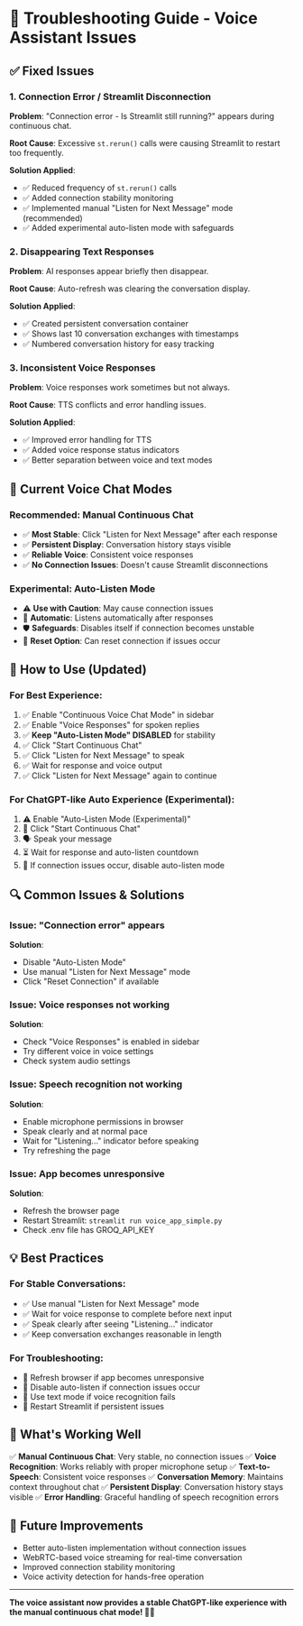 # 🔧 Troubleshooting Guide - Voice Assistant Issues

## ✅ **Fixed Issues**

### 1. **Connection Error / Streamlit Disconnection**
**Problem**: "Connection error - Is Streamlit still running?" appears during continuous chat.

**Root Cause**: Excessive `st.rerun()` calls were causing Streamlit to restart too frequently.

**Solution Applied**:
- ✅ Reduced frequency of `st.rerun()` calls
- ✅ Added connection stability monitoring
- ✅ Implemented manual "Listen for Next Message" mode (recommended)
- ✅ Added experimental auto-listen mode with safeguards

### 2. **Disappearing Text Responses**
**Problem**: AI responses appear briefly then disappear.

**Root Cause**: Auto-refresh was clearing the conversation display.

**Solution Applied**:
- ✅ Created persistent conversation container
- ✅ Shows last 10 conversation exchanges with timestamps
- ✅ Numbered conversation history for easy tracking

### 3. **Inconsistent Voice Responses**
**Problem**: Voice responses work sometimes but not always.

**Root Cause**: TTS conflicts and error handling issues.

**Solution Applied**:
- ✅ Improved error handling for TTS
- ✅ Added voice response status indicators
- ✅ Better separation between voice and text modes

## 🎯 **Current Voice Chat Modes**

### **Recommended: Manual Continuous Chat**
- ✅ **Most Stable**: Click "Listen for Next Message" after each response
- ✅ **Persistent Display**: Conversation history stays visible
- ✅ **Reliable Voice**: Consistent voice responses
- ✅ **No Connection Issues**: Doesn't cause Streamlit disconnections

### **Experimental: Auto-Listen Mode**
- ⚠️ **Use with Caution**: May cause connection issues
- 🔄 **Automatic**: Listens automatically after responses
- 🛡️ **Safeguards**: Disables itself if connection becomes unstable
- 🔄 **Reset Option**: Can reset connection if issues occur

## 🚀 **How to Use (Updated)**

### **For Best Experience:**
1. ✅ Enable "Continuous Voice Chat Mode" in sidebar
2. ✅ Enable "Voice Responses" for spoken replies
3. ✅ **Keep "Auto-Listen Mode" DISABLED** for stability
4. ✅ Click "Start Continuous Chat"
5. ✅ Click "Listen for Next Message" to speak
6. ✅ Wait for response and voice output
7. ✅ Click "Listen for Next Message" again to continue

### **For ChatGPT-like Auto Experience (Experimental):**
1. ⚠️ Enable "Auto-Listen Mode (Experimental)"
2. 🎤 Click "Start Continuous Chat"
3. 🗣️ Speak your message
4. ⏳ Wait for response and auto-listen countdown
5. 🔄 If connection issues occur, disable auto-listen mode

## 🔍 **Common Issues & Solutions**

### **Issue**: "Connection error" appears
**Solution**: 
- Disable "Auto-Listen Mode"
- Use manual "Listen for Next Message" mode
- Click "Reset Connection" if available

### **Issue**: Voice responses not working
**Solution**:
- Check "Voice Responses" is enabled in sidebar
- Try different voice in voice settings
- Check system audio settings

### **Issue**: Speech recognition not working
**Solution**:
- Enable microphone permissions in browser
- Speak clearly and at normal pace
- Wait for "Listening..." indicator before speaking
- Try refreshing the page

### **Issue**: App becomes unresponsive
**Solution**:
- Refresh the browser page
- Restart Streamlit: `streamlit run voice_app_simple.py`
- Check .env file has GROQ_API_KEY

## 💡 **Best Practices**

### **For Stable Conversations:**
- ✅ Use manual "Listen for Next Message" mode
- ✅ Wait for voice response to complete before next input
- ✅ Speak clearly after seeing "Listening..." indicator
- ✅ Keep conversation exchanges reasonable in length

### **For Troubleshooting:**
- 🔄 Refresh browser if app becomes unresponsive
- 🔧 Disable auto-listen if connection issues occur
- 📝 Use text mode if voice recognition fails
- 🔄 Restart Streamlit if persistent issues

## 🎉 **What's Working Well**

✅ **Manual Continuous Chat**: Very stable, no connection issues
✅ **Voice Recognition**: Works reliably with proper microphone setup
✅ **Text-to-Speech**: Consistent voice responses
✅ **Conversation Memory**: Maintains context throughout chat
✅ **Persistent Display**: Conversation history stays visible
✅ **Error Handling**: Graceful handling of speech recognition errors

## 🔮 **Future Improvements**

- Better auto-listen implementation without connection issues
- WebRTC-based voice streaming for real-time conversation
- Improved connection stability monitoring
- Voice activity detection for hands-free operation

---

**The voice assistant now provides a stable ChatGPT-like experience with the manual continuous chat mode! 🎤✨**